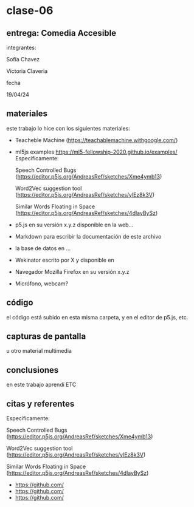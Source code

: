 # clase-06

## entrega: Comedia Accesible

integrantes:

Sofía Chavez 

Victoria Claveria 

fecha

19/04/24

## materiales

este trabajo lo hice con los siguientes materiales:

- Teacheble Machine (https://teachablemachine.withgoogle.com/)
- ml5js examples https://ml5-fellowship-2020.github.io/examples/
  Específicamente:
  
  Speech Controlled Bugs (https://editor.p5js.org/AndreasRef/sketches/Xme4ymb13)
  
  Word2Vec suggestion tool (https://editor.p5js.org/AndreasRef/sketches/ylEz8k3V)
  
  Similar Words Floating in Space (https://editor.p5js.org/AndreasRef/sketches/4dlayBySz)

- p5.js en su versión x.y.z disponible en la web...
- Markdown para escribir la documentación de este archivo
- la base de datos en ...
- Wekinator escrito por X y disponible en
- Navegador Mozilla Firefox en su versión x.y.z
- Micrófono, webcam?

## código

el código está subido en esta misma carpeta, y en el editor de p5.js, etc.

## capturas de pantalla

u otro material multimedia

## conclusiones

en este trabajo aprendí ETC

## citas y referentes

Específicamente:
  
  Speech Controlled Bugs (https://editor.p5js.org/AndreasRef/sketches/Xme4ymb13)
  
  Word2Vec suggestion tool (https://editor.p5js.org/AndreasRef/sketches/ylEz8k3V)
  
  Similar Words Floating in Space (https://editor.p5js.org/AndreasRef/sketches/4dlayBySz)


- <https://github.com/>
- <https://github.com/>
- <https://github.com/>
